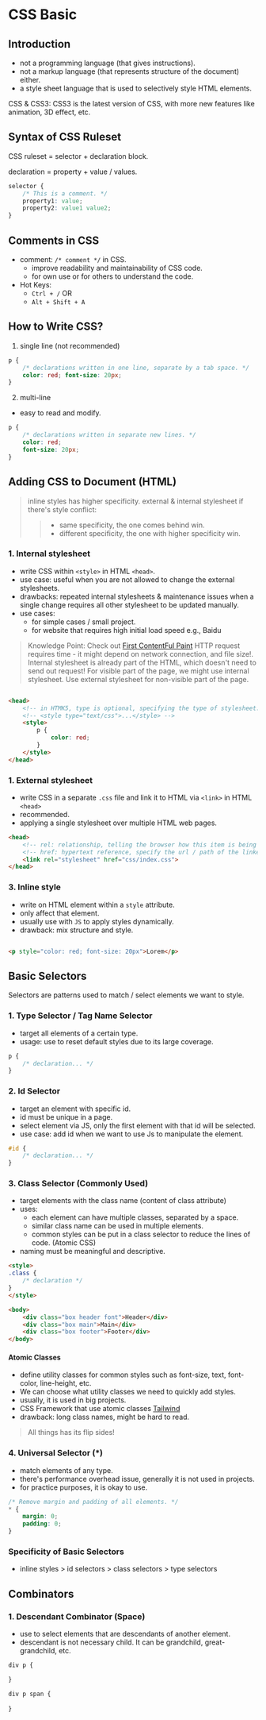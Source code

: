 # CSS Basic

## Introduction

- not a programming language (that gives instructions).
- not a markup language (that represents structure of the document) either.
- a style sheet language that is used to selectively style HTML elements.

CSS & CSS3: CSS3 is the latest version of CSS, with more new features like animation, 3D effect, etc.

## Syntax of CSS Ruleset

CSS ruleset = selector + declaration block.

declaration = property + value / values.

```css
selector {
    /* This is a comment. */
    property1: value;
    property2: value1 value2;
}
```

## Comments in CSS


- comment: `/* comment */` in CSS. 
  - improve readability and maintainability of CSS code.
  - for own use or for others to understand the code.
- Hot Keys:
  - `Ctrl + /` OR
  - `Alt + Shift + A`


## How to Write CSS?

1. single line (not recommended)

```css
p {
    /* declarations written in one line, separate by a tab space. */
    color: red; font-size: 20px;
}
```

2. multi-line
- easy to read and modify.
```css
p {
    /* declarations written in separate new lines. */
    color: red;
    font-size: 20px;
}
```

## Adding CSS to Document (HTML)

> inline styles has higher specificity.
> external & internal stylesheet if there's style conflict:
> > - same specificity, the one comes behind win.
> > - different specificity, the one with higher specificity win.


### 1. Internal stylesheet

- write CSS within `<style>` in HTML `<head>`.
- use case: useful when you are not allowed to change the external stylesheets.
- drawbacks: repeated internal stylesheets & maintenance issues when a single change requires all other stylesheet to be updated manually.
- use cases: 
  - for simple cases / small project.
  - for website that requires high initial load speed e.g., Baidu

> Knowledge Point: 
> Check out [First ContentFul Paint](https://web.dev/articles/fcp) 
> HTTP request requires time - it might depend on network connection, and file size!.
> Internal stylesheet is already part of the HTML, which doesn't need to send out request!
> For visible part of the page, we might use internal stylesheet.
> Use external stylesheet for non-visible part of the page.
  
```html

<head>
    <!-- in HTMK5, type is optional, specifying the type of stylesheet. -->
    <!-- <style type="text/css">...</style> -->
    <style>
        p {
            color: red;
        }
    </style>
</head>

```

### 1. External stylesheet

- write CSS in a separate `.css` file and link it to HTML via `<link>` in HTML `<head>`
- recommended.
- applying a single stylesheet over multiple HTML web pages.

```html
<head>
    <!-- rel: relationship, telling the browser how this item is being linked to HTML.-->
    <!-- href: hypertext reference, specify the url / path of the linked resource. -->
    <link rel="stylesheet" href="css/index.css">
</head>
```

### 3. Inline style

- write on HTML element within a `style` attribute.
- only affect that element.
- usually use with `JS` to apply styles dynamically.
- drawback: mix structure and style.

```html

<p style="color: red; font-size: 20px">Lorem</p>

```

## Basic Selectors

Selectors are patterns used to match / select elements we want to style.

### 1. Type Selector / Tag Name Selector

- target all elements of a certain type.
- usage: use to reset default styles due to its large coverage.

```css
p {
    /* declaration... */
}
```
### 2. Id Selector

- target an element with specific id.
- id must be unique in a page. 
- select element via JS, only the first element with that id will be selected.
- use case: add id when we want to use Js to manipulate the element.

```css
#id {
    /* declaration... */
}
```

### 3. Class Selector (Commonly Used)

- target elements with the class name (content of class attribute)
- uses:
    - each element can have multiple classes, separated by a space.
    - similar class name can be used in multiple elements.
    - common styles can be put in a class selector to reduce the lines of code. (Atomic CSS)
- naming must be meaningful and descriptive.
```html
<style>
.class {
    /* declaration */
}
</style>

<body>
    <div class="box header font">Header</div>
    <div class="box main">Main</div>
    <div class="box footer">Footer</div>
</body>
```
#### Atomic Classes
- define utility classes for common styles such as font-size, text, font-color, line-height, etc.
- We can choose what utility classes we need to quickly add styles.
- usually, it is used in big projects.
- CSS Framework that use atomic classes [Tailwind](https://tailwindcss.com/)
- drawback: long class names, might be hard to read.

> All things has its flip sides!


### 4. Universal Selector (*)

- match elements of any type.
- there's performance overhead issue, generally it is not used in projects.
- for practice purposes, it is okay to use.

```css
/* Remove margin and padding of all elements. */
* {
    margin: 0;
    padding: 0;
}
```

### Specificity of Basic Selectors

- inline styles > id selectors > class selectors > type selectors

## Combinators

### 1. Descendant Combinator (Space)
- use to select elements that are descendants of another element.
- descendant is not necessary child. It can be grandchild, great-grandchild, etc.

```css
div p {

}

div p span {
    
}
```
